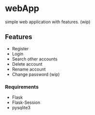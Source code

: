 # webApp
simple web application with features. (wip)

## Features
- Register
- Login
- Search other accounts
- Delete account
- Rename account
- Change password (wip)

### Requirements
- Flask
- Flask-Session
- pysqlite3

